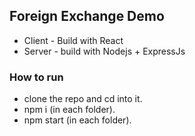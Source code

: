 ## Foreign Exchange Demo

- Client - Build with React
- Server - build with Nodejs + ExpressJs

### How to run

- clone the repo and cd into it.
- npm i (in each folder).
- npm start (in each folder).
